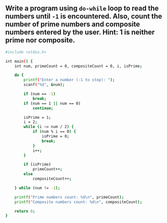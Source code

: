 ## Write a program using `do-while` loop to read the numbers until `-1` is encountered. Also, count the number of prime numbers and composite numbers entered by the user.  Hint: 1 is neither prime nor composite.  

```bash
#include <stdio.h>

int main() {
    int num, primeCount = 0, compositeCount = 0, i, isPrime;

    do {
        printf("Enter a number (-1 to stop): ");
        scanf("%d", &num);

        if (num == -1)
            break;
        if (num == 1 || num == 0)
            continue;

        isPrime = 1;
        i = 2;
        while (i <= num / 2) {
            if (num % i == 0) {
                isPrime = 0;
                break;
            }
            i++;
        }

        if (isPrime)
            primeCount++;
        else
            compositeCount++;

    } while (num != -1);

    printf("Prime numbers count: %d\n", primeCount);
    printf("Composite numbers count: %d\n", compositeCount);

    return 0;
}
```
